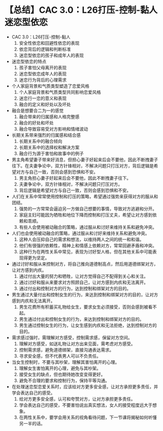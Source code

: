 # 【总结】CAC 3.0：L26打压-控制-黏人 迷恋型依恋

-   CAC 3.0：L26打压-控制-黏人
    1.  安全性依恋和回避性依恋的表现
    2.  依恋背后的逻辑和判断标准
    3.  迷恋型依恋的孩子和成年人的表现
-   迷恋型依恋的特点
    1.  孩子害怕父母离开的表现
    2.  迷恋型依恋成年人的表现
    3.  迷恋行为背后的心理需求
-   个人家庭背景和气质类型塑造了恋爱风格
    1.  个人家庭背景和气质类型共同影响恋爱风格
    2.  迷恋行一恋的意义和表现
    3.  融合的定义和好处以及坏处
-   融合是想要合二为一的感觉
    1.  融合带来的归属感和人格完整感
    2.  融合的好处和坏处
    3.  融合导致容易受对方影响和情绪波动
-   长期关系带来强烈的归属感和结合感
    1.  长期关系中的融合倾向
    2.  长期关系中的选择权和解决方案
    3.  融合行为源于害怕和故事中的例子
-   男主角希望妻子带来好消息，但担心妻子好起来后会不要他，因此不断拽妻子往下。在夫妻争论中，双方针锋相对，不解决问题只打压对方，背后逻辑是希望对方与自己一致，否则会感到恐惧和不安。
    1.  男主角担心妻子好起来后会不要他，因此不断拽妻子往下。
    2.  夫妻争论中，双方针锋相对，不解决问题只打压对方。
    3.  背后逻辑是希望对方与自己一致，否则会感到恐惧和不安。
-   人们在关系中常常使用控制和打压的策略，希望通过强势来获得对方的服从和团结。
    1.  强势的一方常常会逼迫另一方做自己想要的事情，导致对方逃避和分开。
    2.  家庭主妇可能因为牺牲和地位下降而控制和打压丈夫，希望让对方感到依赖和乖顺。
    3.  有些人会使用被动融合的策略，通过服从和讨好来维持关系和避免冲突。
-   人们也会使用被动融合的策略，通过服从和讨好来维持关系和避免冲突。
    1.  这种人会压抑自己的需求和想法，以维持两人之间的统一和和谐。
    2.  他们有很强的依赖性，精神上和情感上依赖对方，常常回避矛盾和冲突。
    3.  这种行为在两性关系中常见，表现为讨好型人格，但在其他关系中可能表现得更为坚定。
-   通过讨好和服从来控制对方，将自己推向道德制高点，然后用道德绑架对方，让对方感到内疚。
    1.  通过付出大量的努力和牺牲，让对方觉得自己不配得到关心和关注。
    2.  通过讨好和服从来要求对方照顾自己，让对方感到内疚和无法离开。
    3.  通过付出和控制对方的行为，达到控制和绑架对方的目的。
-   男生通过大量付出和控制女生的行为，来达到控制和绑架对方的目的，让对方感到内疚和无法离开。
    1.  男生花费所有积蓄买礼物给女生，要求女生必须接受，否则会感到被看不起。
    2.  男生通过付出和控制女生的行为，来达到控制和绑架对方的目的。
    3.  男生通过控制女生的行为，让女生感到内疚和无法拒绝，达到控制对方的目的。
-   需求感过强时，需理解对方感受，控制需求感，保留对方空间。
    1.  理解对方感受，如送礼物让对方出来见面，需考虑对方感受。
    2.  控制需求感，避免道德绑架，直接沟通表达需求。
    3.  寻求安全感，但不代表男人可以不负责任。
-   当女生控制时，不要与其吵架，理解其害怕离开的心理。
    1.  理解女生害怕离开的心理，避免与其吵架。
    2.  接受女生的缺点，但也期待她改变变得更好。
    3.  避免不合理的要求和控制行为，保持平等沟通。
-   在处理迷恋型恋爱关系时，应该给对方更多安全感，让对方承担更多责任，并学会表达自己的感受。
    1.  给对方更多安全感，认可和夸赞对方，让对方承担更多责任。
    2.  学会表达自己的感受，不要害怕说出真实想法，女人的接受程度远大于想象。
    3.  在两性关系中，要学会用关系的视角看待问题，下一节课将揭秘如何听懂另一半的话。